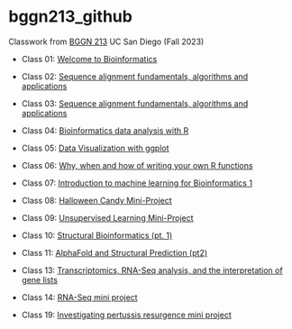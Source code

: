 # bggn213_github
Classwork from [BGGN 213](https://bioboot.github.io/bggn213_F23/) UC San Diego (Fall 2023)

- Class 01: [Welcome to Bioinformatics](https://github.com/kni9zd/bggn213_github/blob/main/lab1.pdf)

- Class 02: [Sequence alignment fundamentals, algorithms and applications](https://github.com/kni9zd/bggn213_github/blob/main/lab2.pdf)

- Class 03: [Sequence alignment fundamentals, algorithms and applications](https://github.com/kni9zd/bggn213_github/blob/main/class3.pdf)

- Class 04: [Bioinformatics data analysis with R]()

- Class 05: [Data Visualization with ggplot](https://github.com/kni9zd/bggn213_github/blob/main/Class_05/class5.pdf)

- Class 06: [Why, when and how of writing your own R functions](https://github.com/kni9zd/bggn213_github/blob/main/class6.pdf)

- Class 07: [Introduction to machine learning for Bioinformatics 1](https://github.com/kni9zd/bggn213_github/blob/main/class7.pdf)

- Class 08: [Halloween Candy Mini-Project](https://github.com/kni9zd/bggn213_github/blob/main/class8/lab8.html)

- Class 09: [Unsupervised Learning Mini-Project](https://github.com/kni9zd/bggn213_github/blob/main/lab9/lab9.pdf)

- Class 10: [Structural Bioinformatics (pt. 1)](https://github.com/kni9zd/bggn213_github/blob/main/AlphaFold/lab10.pdf)

- Class 11: [AlphaFold and Structural Prediction (pt2)]()

- Class 13: [Transcriptomics, RNA-Seq analysis, and the interpretation of gene lists](https://github.com/kni9zd/bggn213_github/blob/main/Class%2013/lab-13.pdf)

- Class 14: [RNA-Seq mini project]()

- Class 19: [Investigating pertussis resurgence mini project](https://github.com/kni9zd/bggn213_github/blob/main/class%2019.md)


  
